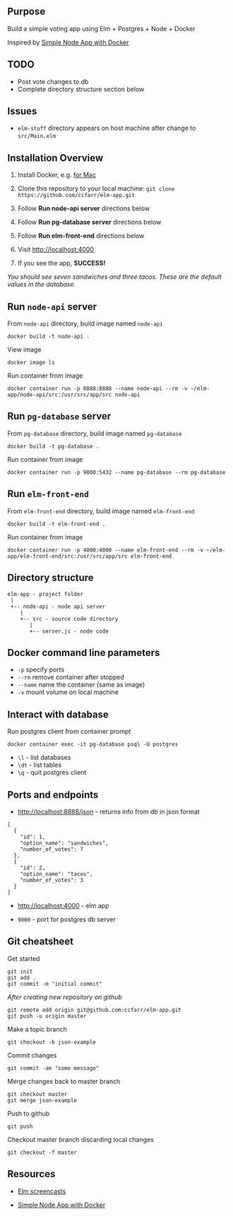 ## Purpose

Build a simple voting app using Elm + Postgres + Node + Docker  

Inspired by [Simple Node App with Docker](https://github.com/codeschool/WatchUsBuild-SimpleNodeAppWithDocker.git)

## TODO

- Post vote changes to db
- Complete directory structure section below

## Issues

- `elm-stuff` directory appears on host machine after change to `src/Main.elm`

## Installation Overview

1. Install Docker, e.g. [for Mac](https://store.docker.com/editions/community/docker-ce-desktop-mac)

2. Clone this repository to your local machine: `git clone https://github.com/ccfarr/elm-app.git`

3. Follow **Run node-api server** directions below

4. Follow **Run pg-database server** directions below

5. Follow **Run elm-front-end** directions below

6. Visit [http://localhost:4000](http://localhost:4000)

7. If you see the app, **SUCCESS!**

*You should see seven sandwiches and three tacos. These are the default values in the database.*

## Run `node-api` server

From `node-api` directory, build image named `node-api`
```
docker build -t node-api .
```

View image
```
docker image ls
```

Run container from image
```
docker container run -p 8888:8888 --name node-api --rm -v ~/elm-app/node-api/src:/usr/src/app/src node-api
```

## Run `pg-database` server

From `pg-database` directory, build image named `pg-database`
```
docker build -t pg-database .
```

Run container from image
```
docker container run -p 9000:5432 --name pg-database --rm pg-database
```

## Run `elm-front-end`

From `elm-front-end` directory, build image named `elm-front-end`
```
docker build -t elm-front-end .
```

Run container from image
```
docker container run -p 4000:4000 --name elm-front-end --rm -v ~/elm-app/elm-front-end/src:/usr/src/app/src elm-front-end
```

## Directory structure

```
elm-app - project folder
 |
 +-- node-api - node api server
    |
    +-- src - source code directory
       |
       +-- server.js - node code
```

## Docker command line parameters

* `-p` specify ports
* `--rm` remove container after stopped
* `--name` name the container (same as image)
* `-v` mount volume on local machine

## Interact with database

Run postgres client from container prompt
```
docker container exec -it pg-database psql -U postgres
```

* `\l` - list databases
* `\dt` - list tables
* `\q` - quit postgres client

## Ports and endpoints

* [http://localhost:8888/json](http://localhost:8888/json) - returns info from db in json format

```
[
  {
    "id": 1,
    "option_name": "sandwiches",
    "number_of_votes": 7
  },
  {
    "id": 2,
    "option_name": "tacos",
    "number_of_votes": 3
  }
]
```

* [http://localhost:4000](http://localhost:4000) - elm app

* `9000` - port for postgres db server

## Git cheatsheet

Get started
```
git init
git add .
git commit -m "initial commit"
```

*After creating new repository on github*
```
git remote add origin git@github.com:ccfarr/elm-app.git
git push -u origin master
```

Make a topic branch
```
git checkout -b json-example
```

Commit changes
```
git commit -am "some message"
```

Merge changes back to master branch
```
git checkout master
git merge json-example
```

Push to github
```
git push
```

Checkout master branch discarding local changes
```
git checkout -f master
```

## Resources

* [Elm screencasts](http://knowthen.com)

* [Simple Node App with Docker](https://github.com/codeschool/WatchUsBuild-SimpleNodeAppWithDocker.git)
